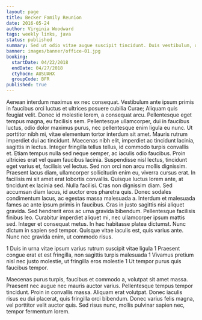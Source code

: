 ```yaml
---
layout: page
title: Becker Family Reunion
date: 2016-05-24
author: Virginia Woodward
tags: weekly links, java
status: published
summary: Sed ut odio vitae augue suscipit tincidunt. Duis vestibulum, orci.
banner: images/banner/office-01.jpg
booking:
  startDate: 04/22/2018
  endDate: 04/27/2018
  ctyhocn: AUSUAHX
  groupCode: BFR
published: true
---
```

Aenean interdum maximus ex nec consequat. Vestibulum ante ipsum primis in faucibus orci luctus et ultrices posuere cubilia Curae; Aliquam quis feugiat velit. Donec id molestie lorem, a consequat arcu. Pellentesque eget tempus magna, eu facilisis sem. Pellentesque ullamcorper, dui in faucibus luctus, odio dolor maximus purus, nec pellentesque enim ligula eu nunc. Ut porttitor nibh mi, vitae elementum tortor interdum sit amet. Mauris rutrum imperdiet dui ac tincidunt. Maecenas nibh elit, imperdiet ac tincidunt lacinia, sagittis in lectus. Integer fringilla tellus tellus, id commodo turpis convallis et. Etiam tempus nulla sed neque semper, ac iaculis odio faucibus. Proin ultricies erat vel quam faucibus lacinia. Suspendisse nisl lectus, tincidunt eget varius et, facilisis vel lectus. Sed non orci non arcu mollis dignissim. Praesent lacus diam, ullamcorper sollicitudin enim eu, viverra cursus erat.
In facilisis mi sit amet erat lobortis convallis. Quisque luctus lorem ante, at tincidunt ex lacinia sed. Nulla facilisi. Cras non dignissim diam. Sed accumsan diam lacus, id auctor eros pharetra quis. Donec sodales condimentum lacus, ac egestas massa malesuada a. Interdum et malesuada fames ac ante ipsum primis in faucibus. Cras in justo sagittis nisi aliquet gravida. Sed hendrerit eros ac urna gravida bibendum. Pellentesque facilisis finibus leo. Curabitur imperdiet aliquet mi, nec ullamcorper ipsum mattis sed. Integer et consequat metus. In hac habitasse platea dictumst. Nunc dictum in sapien sed tempor. Quisque vitae iaculis est, quis varius ante. Nunc nec gravida enim, ut commodo risus.

1 Duis in urna vitae ipsum varius rutrum suscipit vitae ligula
1 Praesent congue erat et est fringilla, non sagittis turpis malesuada
1 Vivamus pretium nisl nec justo molestie, ut fringilla eros molestie
1 Ut tempor purus quis faucibus tempor.

Maecenas purus turpis, faucibus et commodo a, volutpat sit amet massa. Praesent nec augue nec mauris auctor varius. Pellentesque tempus tempor tincidunt. Proin in convallis massa. Aliquam erat volutpat. Donec iaculis risus eu dui placerat, quis fringilla orci bibendum. Donec varius felis magna, vel porttitor velit auctor quis. Sed risus nunc, mollis pulvinar sapien nec, tempor fermentum lorem.

